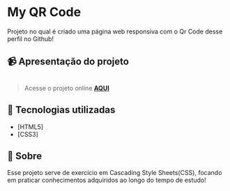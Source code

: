 # My QR Code
Projeto no qual é criado uma página web responsiva com o Qr Code desse perfil no Github!


## 📹 Apresentação do projeto
<div align="center">
  <img src="">
</div>

> Acesse o projeto online **[AQUI](https://myqrcode1.netlify.app/)**
## 🚀 Tecnologias utilizadas

- [HTML5] 
- [CSS3]

## 📝 Sobre

Esse  projeto serve de exercício em Cascading Style Sheets(CSS), focando em praticar conhecimentos adquiridos ao longo do tempo de estudo!
